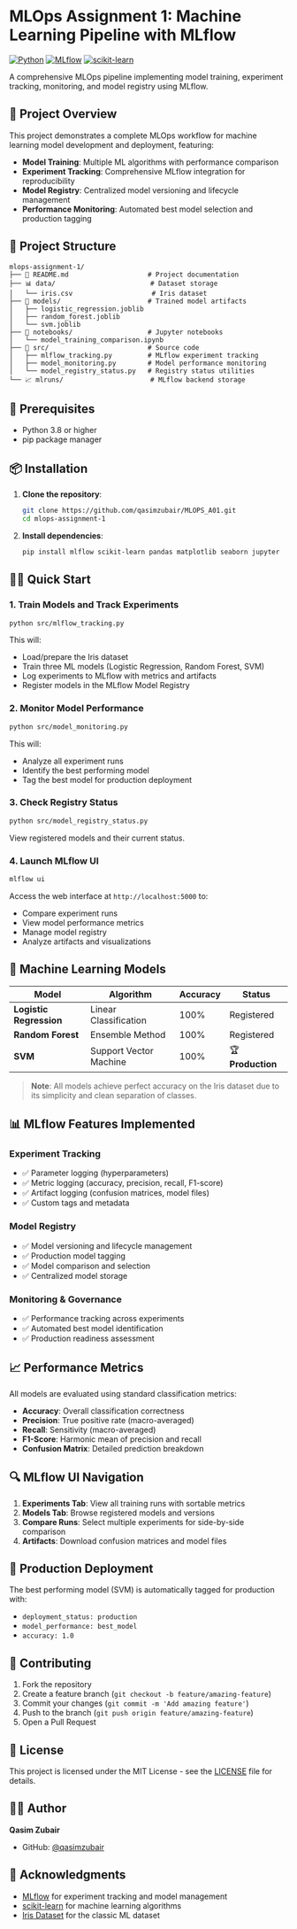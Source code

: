 # MLOps Assignment 1: Machine Learning Pipeline with MLflow

[![Python](https://img.shields.io/badge/Python-3.8%2B-blue)](https://www.python.org/)
[![MLflow](https://img.shields.io/badge/MLflow-2.0%2B-orange)](https://mlflow.org/)
[![scikit-learn](https://img.shields.io/badge/scikit--learn-1.0%2B-green)](https://scikit-learn.org/)

A comprehensive MLOps pipeline implementing model training, experiment tracking, monitoring, and model registry using MLflow.

## 🚀 Project Overview

This project demonstrates a complete MLOps workflow for machine learning model development and deployment, featuring:

- **Model Training**: Multiple ML algorithms with performance comparison
- **Experiment Tracking**: Comprehensive MLflow integration for reproducibility
- **Model Registry**: Centralized model versioning and lifecycle management
- **Performance Monitoring**: Automated best model selection and production tagging

## 📂 Project Structure

```
mlops-assignment-1/
├── 📄 README.md                    # Project documentation
├── 📊 data/                        # Dataset storage
│   └── iris.csv                    # Iris dataset
├── 🤖 models/                      # Trained model artifacts
│   ├── logistic_regression.joblib
│   ├── random_forest.joblib
│   └── svm.joblib
├── 📓 notebooks/                   # Jupyter notebooks
│   └── model_training_comparison.ipynb
├── 🐍 src/                         # Source code
│   ├── mlflow_tracking.py         # MLflow experiment tracking
│   ├── model_monitoring.py        # Model performance monitoring
│   └── model_registry_status.py   # Registry status utilities
└── 📈 mlruns/                      # MLflow backend storage
```

## 🔧 Prerequisites

- Python 3.8 or higher
- pip package manager

## 📦 Installation

1. **Clone the repository**:
   ```bash
   git clone https://github.com/qasimzubair/MLOPS_A01.git
   cd mlops-assignment-1
   ```

2. **Install dependencies**:
   ```bash
   pip install mlflow scikit-learn pandas matplotlib seaborn jupyter
   ```

## 🏃‍♂️ Quick Start

### 1. Train Models and Track Experiments
```bash
python src/mlflow_tracking.py
```
This will:
- Load/prepare the Iris dataset
- Train three ML models (Logistic Regression, Random Forest, SVM)
- Log experiments to MLflow with metrics and artifacts
- Register models in the MLflow Model Registry

### 2. Monitor Model Performance
```bash
python src/model_monitoring.py
```
This will:
- Analyze all experiment runs
- Identify the best performing model
- Tag the best model for production deployment

### 3. Check Registry Status
```bash
python src/model_registry_status.py
```
View registered models and their current status.

### 4. Launch MLflow UI
```bash
mlflow ui
```
Access the web interface at `http://localhost:5000` to:
- Compare experiment runs
- View model performance metrics
- Manage model registry
- Analyze artifacts and visualizations

## 🤖 Machine Learning Models

| Model | Algorithm | Accuracy | Status |
|-------|-----------|----------|--------|
| **Logistic Regression** | Linear Classification | 100% | Registered |
| **Random Forest** | Ensemble Method | 100% | Registered |
| **SVM** | Support Vector Machine | 100% | 🏆 **Production** |

> **Note**: All models achieve perfect accuracy on the Iris dataset due to its simplicity and clean separation of classes.

## 📊 MLflow Features Implemented

### Experiment Tracking
- ✅ Parameter logging (hyperparameters)
- ✅ Metric logging (accuracy, precision, recall, F1-score)
- ✅ Artifact logging (confusion matrices, model files)
- ✅ Custom tags and metadata

### Model Registry
- ✅ Model versioning and lifecycle management
- ✅ Production model tagging
- ✅ Model comparison and selection
- ✅ Centralized model storage

### Monitoring & Governance
- ✅ Performance tracking across experiments
- ✅ Automated best model identification
- ✅ Production readiness assessment

## 📈 Performance Metrics

All models are evaluated using standard classification metrics:

- **Accuracy**: Overall classification correctness
- **Precision**: True positive rate (macro-averaged)
- **Recall**: Sensitivity (macro-averaged)  
- **F1-Score**: Harmonic mean of precision and recall
- **Confusion Matrix**: Detailed prediction breakdown

## 🔍 MLflow UI Navigation

1. **Experiments Tab**: View all training runs with sortable metrics
2. **Models Tab**: Browse registered models and versions
3. **Compare Runs**: Select multiple experiments for side-by-side comparison
4. **Artifacts**: Download confusion matrices and model files

## 🚀 Production Deployment

The best performing model (SVM) is automatically tagged for production with:
- `deployment_status: production`
- `model_performance: best_model`
- `accuracy: 1.0`

## 🤝 Contributing

1. Fork the repository
2. Create a feature branch (`git checkout -b feature/amazing-feature`)
3. Commit your changes (`git commit -m 'Add amazing feature'`)
4. Push to the branch (`git push origin feature/amazing-feature`)
5. Open a Pull Request

## 📄 License

This project is licensed under the MIT License - see the [LICENSE](LICENSE) file for details.

## 👨‍💻 Author

**Qasim Zubair**
- GitHub: [@qasimzubair](https://github.com/qasimzubair)

## 🙏 Acknowledgments

- [MLflow](https://mlflow.org/) for experiment tracking and model management
- [scikit-learn](https://scikit-learn.org/) for machine learning algorithms
- [Iris Dataset](https://archive.ics.uci.edu/ml/datasets/iris) for the classic ML dataset

